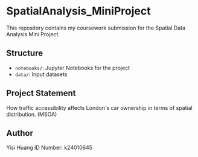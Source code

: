 # SpatialAnalysis_MiniProject

This repository contains my coursework submission for the Spatial Data Analysis Mini Project.

## Structure

- `notebooks/`: Jupyter Notebooks for the project
- `data/`: Input datasets

## Project Statement
How traffic accessibility affects London's car ownership in terms of spatial distribution. (MSOA)


## Author
Yisi Huang
ID Number: k24010645